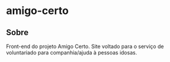# amigo-certo

## Sobre

Front-end do projeto Amigo Certo. Site voltado para o serviço de voluntariado para companhia/ajuda à pessoas idosas.
